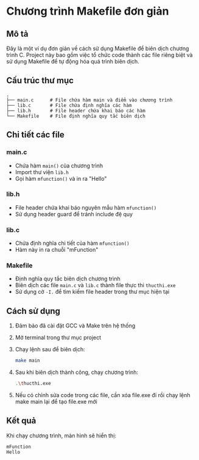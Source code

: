 # Chương trình Makefile đơn giản

## Mô tả

Đây là một ví dụ đơn giản về cách sử dụng Makefile để biên dịch chương trình C. Project này bao gồm việc tổ chức code thành các file riêng biệt và sử dụng Makefile để tự động hóa quá trình biên dịch.

## Cấu trúc thư mục

```plaintext
.
├── main.c      # File chứa hàm main và điểm vào chương trình
├── lib.c       # File chứa định nghĩa các hàm
├── lib.h       # File header chứa khai báo các hàm
└── Makefile    # File định nghĩa quy tắc biên dịch
```

## Chi tiết các file

### main.c

- Chứa hàm `main()` của chương trình
- Import thư viện `lib.h`
- Gọi hàm `mfunction()` và in ra "Hello"

### lib.h

- File header chứa khai báo nguyên mẫu hàm `mfunction()`
- Sử dụng header guard để tránh include đệ quy

### lib.c

- Chứa định nghĩa chi tiết của hàm `mfunction()`
- Hàm này in ra chuỗi "mFunction"

### Makefile

- Định nghĩa quy tắc biên dịch chương trình
- Biên dịch các file `main.c` và `lib.c` thành file thực thi `thucthi.exe`
- Sử dụng cờ `-I.` để tìm kiếm file header trong thư mục hiện tại

## Cách sử dụng

1. Đảm bảo đã cài đặt GCC và Make trên hệ thống

2. Mở terminal trong thư mục project

3. Chạy lệnh sau để biên dịch:

    ```bash
    make main
    ```

4. Sau khi biên dịch thành công, chạy chương trình:

    ```bash
    .\thucthi.exe
    ```

5. Nếu có chỉnh sửa code trong các file, cần xóa file.exe đi rồi chạy lệnh make main lại để tạo file.exe mới

## Kết quả

Khi chạy chương trình, màn hình sẽ hiển thị:

```plaintext
mFunction
Hello
```
